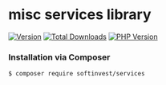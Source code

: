 # misc services library

[![Version](http://img.shields.io/packagist/v/softinvest/services.svg?style=flat)](https://packagist.org/packages/softinvest/services) 
[![Total Downloads](https://poser.pugx.org/softinvest/services/downloads?format=flat-square)](https://packagist.org/packages/softinvest/services)
[![PHP Version](http://img.shields.io/badge/php-8.1+-ff69b4.svg)](https://packagist.org/packages/softinvest/services)


### Installation via Composer

``` bash
$ composer require softinvest/services
```
